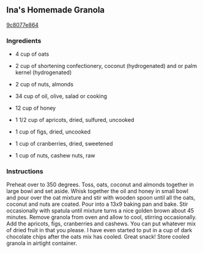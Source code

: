 ## Ina's Homemade Granola

[9c8077e864](http://www.food.com/recipe/inas-homemade-granola-193422)

### Ingredients

 - 4 cup of oats

 - 2 cup of shortening confectionery, coconut (hydrogenated) and or palm kernel (hydrogenated)

 - 2 cup of nuts, almonds

 - 34 cup of oil, olive, salad or cooking

 - 12 cup of honey

 - 1 1/2 cup of apricots, dried, sulfured, uncooked

 - 1 cup of figs, dried, uncooked

 - 1 cup of cranberries, dried, sweetened

 - 1 cup of nuts, cashew nuts, raw

### Instructions

Preheat over to 350 degrees. Toss, oats, coconut and almonds together in large bowl and set aside. Whisk together the oil and honey in small bowl and pour over the oat mixture and stir with wooden spoon until all the oats, coconut and nuts are coated. Pour into a 13x9 baking pan and bake. Stir occasionally with spatula until mixture turns a nice golden brown about 45 minutes. Remove granola from oven and allow to cool, stirring occasionally. Add the apricots, figs, cranberries and cashews. You can put whatever mix of dried fruit in that you please. I have even started to put in a cup of dark chocolate chips after the oats mix has cooled. Great snack! Store cooled granola in airtight container.